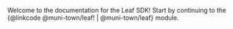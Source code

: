 Welcome to the documentation for the Leaf SDK! Start by continuing to the {@linkcode @muni-town/leaf! | @muni-town/leaf} module.